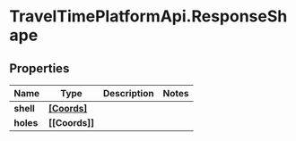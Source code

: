 # TravelTimePlatformApi.ResponseShape

## Properties

Name | Type | Description | Notes
------------ | ------------- | ------------- | -------------
**shell** | [**[Coords]**](Coords.md) |  | 
**holes** | **[[Coords]]** |  | 


